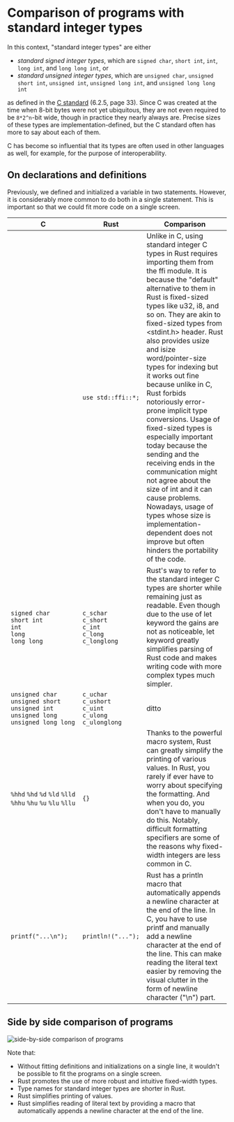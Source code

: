 # Comparison of programs with standard integer types

In this context, "standard integer types" are either

* *standard signed integer types*, which are `signed char`, `short int`, `int`, `long int`, and `long long int`, or
* *standard unsigned integer types*, which are `unsigned char`, `unsigned short int`, `unsigned int`, `unsigned long int`, and `unsigned long long int`

as defined in the [C standard](https://www.open-std.org/jtc1/sc22/wg14/www/docs/n1256.pdf) (6.2.5, page 33). Since C was created at the time when 8-bit bytes were not yet ubiquitous, they are not even required to be `8*2^n`-bit wide, though in practice they nearly always are. Precise sizes of these types are implementation-defined, but the C standard often has more to say about each of them.

C has become so influential that its types are often used in other languages as well, for example, for the purpose of interoperability.

## On declarations and definitions

Previously, we defined and initialized a variable in two statements. However, it is considerably more common to do both in a single statement. This is important so that we could fit more code on a single screen.

| C | Rust | Comparison |
|---|---|---|
|  | <code style="white-space: nowrap">use&nbsp;std::ffi::*;</code> | Unlike in C, using standard integer C types in Rust requires importing them from the ffi module. It is because the "default" alternative to them in Rust is fixed-sized types like u32, i8, and so on. They are akin to fixed-sized types from <stdint.h> header. Rust also provides usize and isize word/pointer-size types for indexing but it works out fine because unlike in C, Rust forbids notoriously error-prone implicit type conversions. Usage of fixed-sized types is especially important today because the sending and the receiving ends in the communication might not agree about the size of int and it can cause problems. Nowadays, usage of types whose size is implementation-dependent does not improve but often hinders the portability of the code. |
| `signed char` <br> `short int` <br> `int` <br> `long` <br> `long long` | `c_schar` <br> `c_short` <br> `c_int` <br> `c_long` <br> `c_longlong` | Rust's way to refer to the standard integer C types are shorter while remaining just as readable. Even though due to the use of let keyword the gains are not as noticeable, let keyword greatly simplifies parsing of Rust code and makes writing code with more complex types much simpler. |
| `unsigned char` <br> `unsigned short` <br> `unsigned int` <br> `unsigned long` <br> <code style="white-space: nowrap">unsigned&nbsp;long&nbsp;long</code> | `c_uchar` <br> `c_ushort` <br> `c_uint` <br> `c_ulong` <br> `c_ulonglong` | ditto |
| `%hhd` `%hd` `%d` `%ld` `%lld` `%hhu` `%hu` `%u` `%lu` `%llu` | `{}` | Thanks to the powerful macro system, Rust can greatly simplify the printing of various values. In Rust, you rarely if ever have to worry about specifying the formatting. And when you do, you don't have to manually do this. Notably, difficult formatting specifiers are some of the reasons why fixed-width integers are less common in C. |
| `printf("...\n");` |  <code style="white-space: nowrap">println!("...");</code> | Rust has a println macro that automatically appends a newline character at the end of the line. In C, you have to use printf and manually add a newline character at the end of the line. This can make reading the literal text easier by removing the visual clutter in the form of newline character ("\n") part. |

## Side by side comparison of programs

![side-by-side comparison of programs](https://i.imgur.com/rsL9h3y.png)

Note that:

* Without fitting definitions and initializations on a single line, it wouldn't be possible to fit the programs on a single screen.
* Rust promotes the use of more robust and intuitive fixed-width types.
* Type names for standard integer types are shorter in Rust.
* Rust simplifies printing of values.
* Rust simplifies reading of literal text by providing a macro that automatically appends a newline character at the end of the line.
